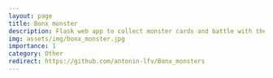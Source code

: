 ```yaml
---
layout: page
title: Bonx monster
description: Flask web app to collect monster cards and battle with them
img: assets/img/bonx_monster.jpg
importance: 1
category: Other
redirect: https://github.com/antonin-lfv/Bonx_monsters
---
```

